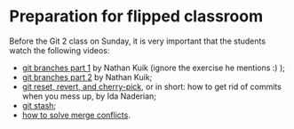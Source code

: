 # Preparation for flipped classroom

Before the Git 2 class on Sunday, it is very important that the students watch the following videos:

- [git branches part 1](https://www.youtube.com/watch?v=3sZ7RLDESew) by Nathan Kuik (ignore the exercise he mentions :) );
- [git branches part 2](https://www.youtube.com/watch?v=_vgGeH3Dmwk) by Nathan Kuik;
- [git reset, revert, and cherry-pick](https://www.youtube.com/watch?v=qf3vJYnxNu0), or in short: how to get rid of commits when you mess up, by Ida Naderian;
- [git stash](https://www.youtube.com/watch?v=rlgrs8MA0Jg);
- [how to solve merge conflicts](https://www.youtube.com/watch?v=WlHQpRCEMwg).
